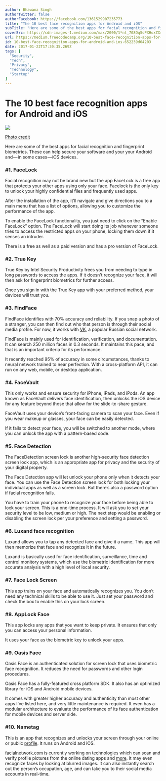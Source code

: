```yaml
---
author: Bhawana Singh
authorTwitter: false
authorFacebook: https://facebook.com/1361529907235773
title: "The 10 best face recognition apps for Android and iOS"
subTitle: "Here are some of the best apps for facial recognition and fingerprint biometrics. These can help secure your software and your your Andro..."
coverSrc: https://cdn-images-1.medium.com/max/2000/1*nl_7G8OqSsPXHoxZXr4BLQ.jpeg
url: https://medium.freecodecamp.org/10-best-face-recognition-apps-for-android-and-ios-652239d64203
id: 10-best-face-recognition-apps-for-android-and-ios-652239d64203
date: 2017-01-22T17:30:35.269Z
tags: [
  "Security",
  "Tech",
  "Privacy",
  "Technology",
  "Startup"
]
---
```

# The 10 best face recognition apps for Android and iOS







![](https://cdn-images-1.medium.com/max/2000/1*nl_7G8OqSsPXHoxZXr4BLQ.jpeg)

[Photo credit](https://www.flickr.com/photos/johngonefishing/21159560305)







Here are some of the best apps for facial recognition and fingerprint biometrics. These can help secure your software and your your Android and — in some cases — iOS devices.

### #1\. FaceLock

Facial recognition may not be brand new but the app FaceLock is a free app that protects your other apps using only your face. Facelock is the only key to unlock your highly confidential files and frequently used apps.

After the installation of the app, it’ll navigate and give directions you to a main menu that has a list of options, allowing you to customize the performance of the app.

To enable the FaceLock functionality, you just need to click on the “Enable FaceLock” option. The FaceLock will start doing its job whenever someone tries to access the restricted apps on your phone, locking them down if it senses an intruder.

There is a free as well as a paid version and has a pro version of FaceLock.

### #2\. True Key

True Key by Intel Security Productivity frees you from needing to type in long passwords to access the apps. If it doesn’t recognize your face, it will then ask for fingerprint biometrics for further access.

Once you sign in with the True Key app with your preferred method, your devices will trust you.

### #3\. FindFace

FindFace identifies with 70% accuracy and reliability. If you snap a photo of a stranger, you can then find out who that person is through their social media profile. For now, it works with [VK](http://vk.com/), a popular Russian social network.

FindFace is mainly used for identification, verification, and documentation. It can search 250 million faces in 0.3 seconds. It maintains this pace, and that is an important criteria for its performance.

It recently reached 95% of accuracy in some circumstances, thanks to neural network trained to near perfection. With a cross-platform API, it can run on any web, mobile, or desktop application.

### #4\. FaceVault

This only works and ensure security for iPhone, iPads, and iPods. An app known as FaceVault delivers face identification, then unlocks the iOS device for any feature beyond those that allow for the slide-to-share gesture.

FaceVault uses your device’s front-facing camera to scan your face. Even if you wear makeup or glasses, your face can be easily detected.

If it fails to detect your face, you will be switched to another mode, where you can unlock the app with a pattern-based code.

### #5\. Face Detection

The FaceDetection screen lock is another high-security face detection screen lock app, which is an appropriate app for privacy and the security of your digital property.

The Face Detection app will let unlock your phone only when it detects your face. You can use the Face Detection screen lock for both locking your individual apps as well as a screen lock. But there’s also a password option if facial recognition fails.

You have to train your phone to recognize your face before being able to lock your screen. This is a one-time process. It will ask you to set your security level to be low, medium or high. The next step would be enabling or disabling the screen lock per your preference and setting a password.

### #6\. Luxand face recognition

Luxand allows you to tap any detected face and give it a name. This app will then memorize that face and recognize it in the future.

Luxand is basically used for face identification, surveillance, time and control monitory systems, which use the biometric identification for more accurate analysis with a high level of local security.

### #7\. Face Lock Screen

This app trains on your face and automatically recognizes you. You don’t need any technical skills to be able to use it. Just set your password and check the box to enable this on your lock screen.

### #8\. AppLock Face

This app locks any apps that you want to keep private. It ensures that only you can access your personal information.

It uses your face as the biometric key to unlock your apps.

### #9\. Oasis Face

Oasis Face is an authenticated solution for screen lock that uses biometric face recognition. It reduces the need for passwords and other login procedures.

Oasis Face has a fully-featured cross platform SDK. It also has an optimized library for iOS and Android mobile devices.

It comes with greater higher accuracy and authenticity than most other apps I’ve listed here, and very little maintenance is required. It even has a modular architecture to evaluate the performance of its face authentication for mobile devices and server side.

### #10\. Nametag

This is an app that recognizes and unlocks your screen through your online or public [profile](http://profile.it/). It runs on Android and iOS.

[facialnetwork.com](http://facialnetwork.com/) is currently working on technologies which can scan and verify profile pictures from the online dating apps and [more](http://more.it/). It may even recognize faces by looking at blurred images. It can also instantly search out the person’s occupation, age, and can take you to their social media accounts in real-time.








